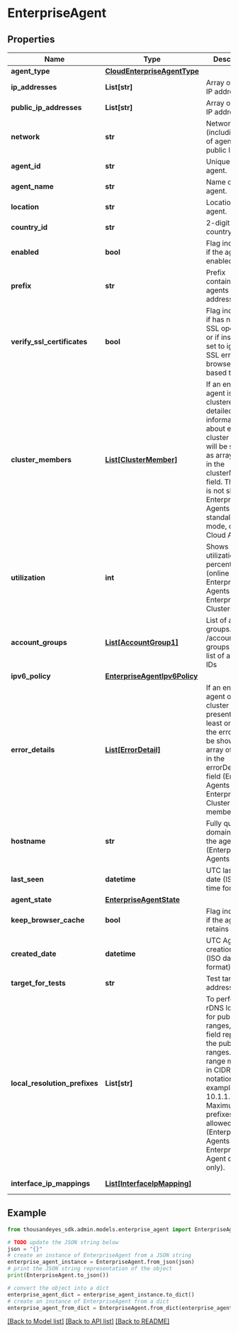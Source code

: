 # EnterpriseAgent


## Properties

Name | Type | Description | Notes
------------ | ------------- | ------------- | -------------
**agent_type** | [**CloudEnterpriseAgentType**](CloudEnterpriseAgentType.md) |  | 
**ip_addresses** | **List[str]** | Array of private IP addresses. | [optional] [readonly] 
**public_ip_addresses** | **List[str]** | Array of public IP addresses. | [optional] [readonly] 
**network** | **str** | Network (including ASN) of agent’s public IP. | [optional] [readonly] 
**agent_id** | **str** | Unique ID of the agent. | [optional] [readonly] 
**agent_name** | **str** | Name of the agent. | [optional] 
**location** | **str** | Location of the agent. | [optional] [readonly] 
**country_id** | **str** | 2-digit ISO country code | [optional] [readonly] 
**enabled** | **bool** | Flag indicating if the agent is enabled. | [optional] 
**prefix** | **str** | Prefix containing agents public IP address. | [optional] [readonly] 
**verify_ssl_certificates** | **bool** | Flag indicating if has normal SSL operations or  if instead it&#39;s set to ignore SSL errors on browserbot-based tests. | [optional] [readonly] 
**cluster_members** | [**List[ClusterMember]**](ClusterMember.md) | If an enterprise agent is clustered, detailed information about each cluster member will be shown as array entries in the clusterMembers field. This field is not shown for Enterprise Agents in standalone mode, or for Cloud Agents. | [optional] [readonly] 
**utilization** | **int** | Shows overall utilization percentage (online Enterprise Agents and Enterprise Clusters only). | [optional] [readonly] 
**account_groups** | [**List[AccountGroup1]**](AccountGroup1.md) | List of account groups. See /accounts-groups to pull a list of account IDs | [optional] 
**ipv6_policy** | [**EnterpriseAgentIpv6Policy**](EnterpriseAgentIpv6Policy.md) |  | [optional] 
**error_details** | [**List[ErrorDetail]**](ErrorDetail.md) | If an enterprise agent or a cluster member presents at least one error, the errors will be shown as an array of entries in the errorDetails field (Enterprise Agents and Enterprise Cluster members only) | [optional] [readonly] 
**hostname** | **str** | Fully qualified domain name of the agent (Enterprise Agents only) | [optional] [readonly] 
**last_seen** | **datetime** | UTC last seen date (ISO date-time format). | [optional] [readonly] 
**agent_state** | [**EnterpriseAgentState**](EnterpriseAgentState.md) |  | [optional] 
**keep_browser_cache** | **bool** | Flag indicating if the agent retains cache. | [optional] 
**created_date** | **datetime** | UTC Agent creation date (ISO date-time format). | [optional] [readonly] 
**target_for_tests** | **str** | Test target IP address. | [optional] 
**local_resolution_prefixes** | **List[str]** | To perform rDNS lookups for public IP ranges, this field represents the public IP ranges. The range must be in CIDR notation; for example, 10.1.1.0/24. Maximum of 5 prefixes allowed (Enterprise Agents and Enterprise Agent clusters only). | [optional] 
**interface_ip_mappings** | [**List[InterfaceIpMapping]**](InterfaceIpMapping.md) |  | [optional] [readonly] 

## Example

```python
from thousandeyes_sdk.admin.models.enterprise_agent import EnterpriseAgent

# TODO update the JSON string below
json = "{}"
# create an instance of EnterpriseAgent from a JSON string
enterprise_agent_instance = EnterpriseAgent.from_json(json)
# print the JSON string representation of the object
print(EnterpriseAgent.to_json())

# convert the object into a dict
enterprise_agent_dict = enterprise_agent_instance.to_dict()
# create an instance of EnterpriseAgent from a dict
enterprise_agent_from_dict = EnterpriseAgent.from_dict(enterprise_agent_dict)
```
[[Back to Model list]](../README.md#documentation-for-models) [[Back to API list]](../README.md#documentation-for-api-endpoints) [[Back to README]](../README.md)


